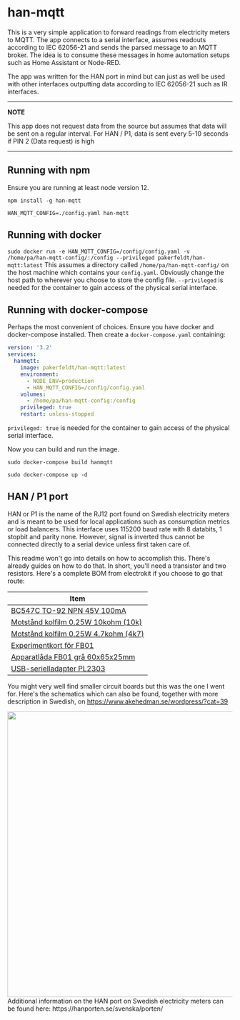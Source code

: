 # han-mqtt
This is a very simple application to forward readings from electricity meters to MQTT. The app connects to a serial interface, assumes readouts according to IEC 62056-21 and sends the parsed message to an MQTT broker. The idea is to consume these messages in home automation setups such as Home Assistant or Node-RED.

The app was written for the HAN port in mind but can just as well be used with other interfaces outputting data according to IEC 62056-21 such as IR interfaces.

---
**NOTE**

This app does not request data from the source but assumes that data will be sent on a regular interval. For HAN / P1, data is sent every 5-10 seconds if PIN 2 (Data request) is high

---

## Running with npm
Ensure you are running at least node version 12.

`npm install -g han-mqtt`

`HAN_MQTT_CONFIG=./config.yaml han-mqtt`

## Running with docker
`sudo docker run -e HAN_MQTT_CONFIG=/config/config.yaml -v /home/pa/han-mqtt-config/:/config --privileged pakerfeldt/han-mqtt:latest`
This assumes a directory called `/home/pa/han-mqtt-config/` on the host machine which contains your `config.yaml`. Obviously change the host path to wherever you choose to store the config file. `--privileged` is needed for the container to gain access of the physical serial interface.

## Running with docker-compose
Perhaps the most convenient of choices. Ensure you have docker and docker-compose installed. Then create a `docker-compose.yaml` containing:
```yaml
version: '3.2'
services:
  hanmqtt:
    image: pakerfeldt/han-mqtt:latest
    environment:
      - NODE_ENV=production
      - HAN_MQTT_CONFIG=/config/config.yaml
    volumes:
      - /home/pa/han-mqtt-config:/config
    privileged: true
    restart: unless-stopped
```
`privileged: true` is needed for the container to gain access of the physical serial interface.

Now you can build and run the image. 

`sudo docker-compose build hanmqtt`

`sudo docker-compose up -d`

## HAN / P1 port
HAN or P1 is the name of the RJ12 port found on Swedish electricity meters and is meant to be used for local applications such as consumption metrics or load balancers. This interface uses 115200 baud rate with 8 databits, 1 stopbit and parity none. However, signal is inverted thus cannot be connected directly to a serial device unless first taken care of.

This readme won't go into details on how to accomplish this. There's already guides on how to do that. In short, you'll need a transistor and two resistors. Here's a complete BOM from electrokit if you choose to go that route:

| Item                                |
|-------------------------------------|
| [BC547C TO-92 NPN 45V 100mA](https://www.electrokit.com/produkt/bc547c/)
| [Motstånd kolfilm 0.25W 10kohm (10k)](https://www.electrokit.com/produkt/motstand-kolfilm-0-25w-10kohm-10k/)
| [Motstånd kolfilm 0.25W 4.7kohm (4k7)](https://www.electrokit.com/produkt/motstand-kolfilm-0-25w-4-7kohm-4k7/)
| [Experimentkort för FB01](https://www.electrokit.com/produkt/experimentkort-for-fb01/)
| [Apparatlåda FB01 grå 60x65x25mm](https://www.electrokit.com/produkt/apparatlada-fb01-gra-60x65x25mm/)
| [USB-serielladapter PL2303](https://www.electrokit.com/produkt/usb-serielladapter-pl2303/)

You might very well find smaller circuit boards but this was the one I went for.
Here's the schematics which can also be found, together with more description in Swedish, on https://www.akehedman.se/wordpress/?cat=39

<img src="https://user-images.githubusercontent.com/195860/155875137-820ef95f-fce9-412d-8723-b0e575b98b13.png" width="640">
Additional information on the HAN port on Swedish electricity meters can be found here: https://hanporten.se/svenska/porten/

